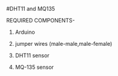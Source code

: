 #DHT11 and MQ135

REQUIRED COMPONENTS-

1. Arduino

2. jumper wires (male-male,male-female)

3. DHT11 sensor

4. MQ-135 sensor
